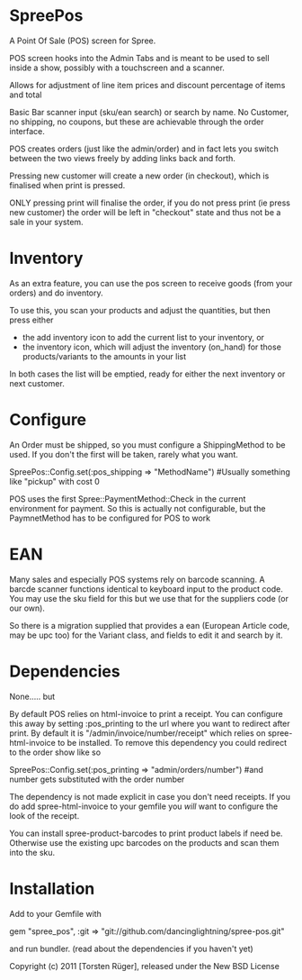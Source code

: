 SpreePos
===============

A Point Of Sale (POS) screen for Spree.

POS screen hooks into the Admin Tabs and is meant to be used to sell inside a show, possibly with a touchscreen and a scanner.

Allows for adjustment of line item prices and discount percentage of items and total 

Basic Bar scanner input (sku/ean search) or search by name. No Customer, no shipping, no coupons, but these are achievable through the order interface.

POS creates orders (just like the admin/order) and in fact lets you switch between the two views freely by adding links back and forth.

Pressing new customer will create a new order (in checkout), which is finalised when print is pressed.

ONLY pressing print will finalise the order, if you do not press print (ie press new customer) the order will be left in "checkout" state and thus not be a sale in your system.

Inventory
=========

As an extra feature, you can use the pos screen to receive goods (from your orders) and do inventory.

To use this, you scan your products and adjust the quantities, but then press either 

- the add inventory icon to add the current list to your inventory, or 
- the inventory icon, which will adjust the inventory (on_hand) for those products/variants to the amounts in your list

In both cases the list will be emptied, ready for either the next inventory or next customer.

Configure
=========

An Order must be shipped, so you must configure a ShippingMethod to be used. If you don't the first will be
taken, rarely what you want.

SpreePos::Config.set(:pos_shipping => "MethodName") #Usually something like "pickup" with cost 0

POS uses the first Spree::PaymentMethod::Check in the current environment for payment. So this is actually not configurable, but the PaymnetMethod has to be configured for POS to work

EAN
====

Many sales and especially POS systems rely on barcode scanning. A barcde scanner functions identical to keyboard input  to the product code. You may use the sku field for this but we use that for the suppliers code (or our own).

So there is a migration supplied that provides a ean (European Article code, may be upc too) for the Variant class, and fields to edit it and search by it.

Dependencies
============

None..... but

By default POS relies on html-invoice to print a receipt. You can configure this away by setting :pos_printing to the url where you want to redirect after print. By default it is "/admin/invoice/number/receipt" which relies on spree-html-invoice to be installed. To remove this dependency you could redirect to the order show like so

SpreePos::Config.set(:pos_printing => "admin/orders/number") #and number gets substituted with the order number

The dependency is not made explicit in case you don't need receipts. If you do add spree-html-invoice to your gemfile you _will_ want to configure the look of the receipt.

You can install spree-product-barcodes to print product labels if need be. Otherwise use the existing upc barcodes on the products and scan them into the sku.

Installation
=======

Add to your Gemfile with 

  gem "spree_pos", :git => "git://github.com/dancinglightning/spree-pos.git"

and run bundler. (read about the dependencies if you haven't yet)


Copyright (c) 2011 [Torsten Rüger], released under the New BSD License
